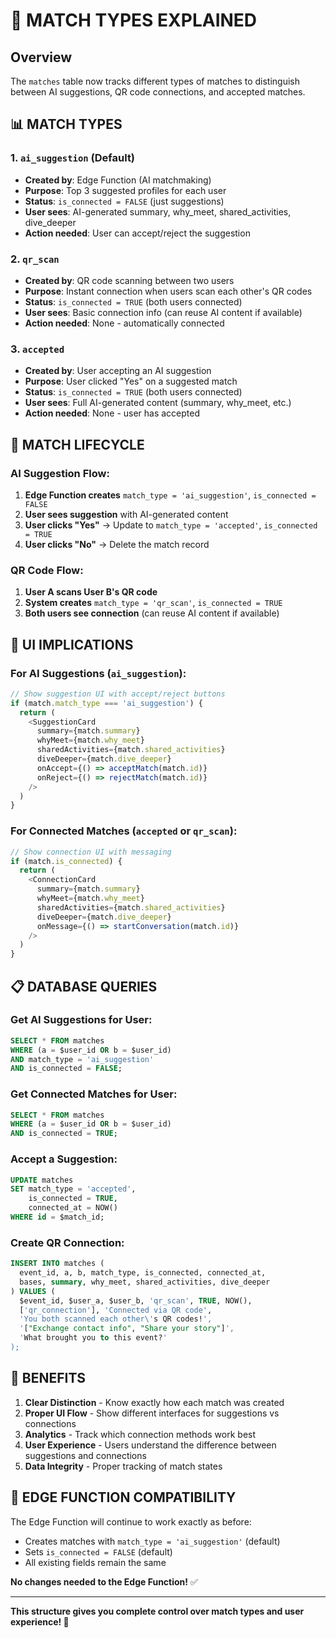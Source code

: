 # 🎯 MATCH TYPES EXPLAINED

## Overview
The `matches` table now tracks different types of matches to distinguish between AI suggestions, QR code connections, and accepted matches.

## 📊 **MATCH TYPES**

### **1. `ai_suggestion` (Default)**
- **Created by**: Edge Function (AI matchmaking)
- **Purpose**: Top 3 suggested profiles for each user
- **Status**: `is_connected = FALSE` (just suggestions)
- **User sees**: AI-generated summary, why_meet, shared_activities, dive_deeper
- **Action needed**: User can accept/reject the suggestion

### **2. `qr_scan`**
- **Created by**: QR code scanning between two users
- **Purpose**: Instant connection when users scan each other's QR codes
- **Status**: `is_connected = TRUE` (both users connected)
- **User sees**: Basic connection info (can reuse AI content if available)
- **Action needed**: None - automatically connected

### **3. `accepted`**
- **Created by**: User accepting an AI suggestion
- **Purpose**: User clicked "Yes" on a suggested match
- **Status**: `is_connected = TRUE` (both users connected)
- **User sees**: Full AI-generated content (summary, why_meet, etc.)
- **Action needed**: None - user has accepted

## 🔄 **MATCH LIFECYCLE**

### **AI Suggestion Flow:**
1. **Edge Function creates** `match_type = 'ai_suggestion'`, `is_connected = FALSE`
2. **User sees suggestion** with AI-generated content
3. **User clicks "Yes"** → Update to `match_type = 'accepted'`, `is_connected = TRUE`
4. **User clicks "No"** → Delete the match record

### **QR Code Flow:**
1. **User A scans User B's QR code**
2. **System creates** `match_type = 'qr_scan'`, `is_connected = TRUE`
3. **Both users see connection** (can reuse AI content if available)

## 🎨 **UI IMPLICATIONS**

### **For AI Suggestions (`ai_suggestion`):**
```typescript
// Show suggestion UI with accept/reject buttons
if (match.match_type === 'ai_suggestion') {
  return (
    <SuggestionCard 
      summary={match.summary}
      whyMeet={match.why_meet}
      sharedActivities={match.shared_activities}
      diveDeeper={match.dive_deeper}
      onAccept={() => acceptMatch(match.id)}
      onReject={() => rejectMatch(match.id)}
    />
  )
}
```

### **For Connected Matches (`accepted` or `qr_scan`):**
```typescript
// Show connection UI with messaging
if (match.is_connected) {
  return (
    <ConnectionCard 
      summary={match.summary}
      whyMeet={match.why_meet}
      sharedActivities={match.shared_activities}
      diveDeeper={match.dive_deeper}
      onMessage={() => startConversation(match.id)}
    />
  )
}
```

## 📋 **DATABASE QUERIES**

### **Get AI Suggestions for User:**
```sql
SELECT * FROM matches 
WHERE (a = $user_id OR b = $user_id) 
AND match_type = 'ai_suggestion' 
AND is_connected = FALSE;
```

### **Get Connected Matches for User:**
```sql
SELECT * FROM matches 
WHERE (a = $user_id OR b = $user_id) 
AND is_connected = TRUE;
```

### **Accept a Suggestion:**
```sql
UPDATE matches 
SET match_type = 'accepted', 
    is_connected = TRUE, 
    connected_at = NOW() 
WHERE id = $match_id;
```

### **Create QR Connection:**
```sql
INSERT INTO matches (
  event_id, a, b, match_type, is_connected, connected_at,
  bases, summary, why_meet, shared_activities, dive_deeper
) VALUES (
  $event_id, $user_a, $user_b, 'qr_scan', TRUE, NOW(),
  ['qr_connection'], 'Connected via QR code', 
  'You both scanned each other\'s QR codes!', 
  '["Exchange contact info", "Share your story"]',
  'What brought you to this event?'
);
```

## 🚀 **BENEFITS**

1. **Clear Distinction** - Know exactly how each match was created
2. **Proper UI Flow** - Show different interfaces for suggestions vs connections
3. **Analytics** - Track which connection methods work best
4. **User Experience** - Users understand the difference between suggestions and connections
5. **Data Integrity** - Proper tracking of match states

## 🔧 **EDGE FUNCTION COMPATIBILITY**

The Edge Function will continue to work exactly as before:
- Creates matches with `match_type = 'ai_suggestion'` (default)
- Sets `is_connected = FALSE` (default)
- All existing fields remain the same

**No changes needed to the Edge Function!** ✅

---

**This structure gives you complete control over match types and user experience! 🎯**

